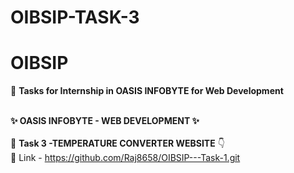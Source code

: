 # OIBSIP-TASK-3
# OIBSIP
🎯 **Tasks for Internship in OASIS INFOBYTE  for Web Development**  
<br />

   **✨ OASIS INFOBYTE - WEB DEVELOPMENT  ✨**
<br />
<br />
🚀  **Task 3 -TEMPERATURE CONVERTER WEBSITE** 👇
<br>
🔗 Link - https://github.com/Raj8658/OIBSIP---Task-1.git
<br />

